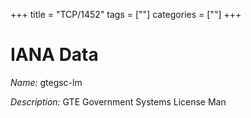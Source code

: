 +++
title = "TCP/1452"
tags = [""]
categories = [""]
+++

# IANA Data

_Name:_ gtegsc-lm

_Description:_ GTE Government Systems License Man

